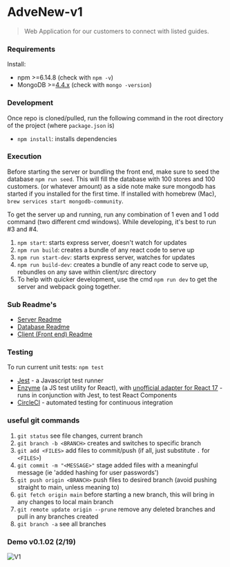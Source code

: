# AdveNew-v1
> Web Application for our customers to connect with listed guides.

### Requirements
Install: 
- npm >=6.14.8 (check with `npm -v`)
- MongoDB >=[4.4.x](https://mongoosejs.com/docs/compatibility.html) (check with `mongo -version`)

### Development
Once repo is cloned/pulled, run the following command in the root directory of the project (where `package.json` is)
- `npm install`: installs dependencies

### Execution
Before starting the server or bundling the front end, make sure to seed the database `npm run seed`. This will fill the database with 100 stores and 100 customers. (or whatever amount) as a side note make sure mongodb has started if you installed for the first time. If installed with homebrew (Mac), `brew services start mongodb-community`.

To get the server up and running, run any combination of 1 even and 1 odd command (two different cmd windows). While developing, it's best to run #3 and #4.
1. `npm start`: starts express server, doesn't watch for updates
2. `npm run build`: creates a bundle of any react code to serve up
3. `npm run start-dev`: starts express server, watches for updates
4. `npm run build-dev`: creates a bundle of any react code to serve up, rebundles on any save within client/src directory
5. To help with quicker development, use the cmd `npm run dev` to get the server and webpack going together.

### Sub Readme's
- [Server Readme](/server/README.md)
- [Database Readme](/database/README.md)
- [Client (Front end) Readme](/client/README.md)

### Testing
To run current unit tests: `npm test`  
- [Jest](https://jestjs.io/) - a Javascript test runner
- [Enzyme](https://enzymejs.github.io/enzyme/) (a JS test utility for React), with [unofficial adapter for React 17](https://www.npmjs.com/package/@wojtekmaj/enzyme-adapter-react-17) - runs in conjunction with Jest, to test React Components
- [CircleCI](https://circleci.com/docs/) - automated testing for continuous integration

### useful git commands
1. `git status` see file changes, current branch
2. `git branch -b <BRANCH>` creates and switches to specific branch
2. `git add <FILES>` add files to commit/push (if all, just substitute `.` for `<FILES>`)
3. `git commit -m "<MESSAGE>"` stage added files with a meaningful message (ie 'added hashing for user passwords')
4. `git push origin <BRANCH>` push files to desired branch (avoid pushing straight to main, unless meaning to)
5. `git fetch origin main` before starting a new branch, this will bring in any changes to local main branch
5. `git remote update origin --prune` remove any deleted branches and pull in any branches created
8. `git branch -a` see all branches

### Demo v0.1.02 (2/19)
![V1](demo/v1_2-29_homepage.png)
